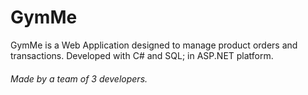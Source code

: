 # GymMe
GymMe is a Web Application designed to manage product orders and transactions. Developed with C# and SQL; in ASP.NET platform.
###### Made by a team of 3 developers.
